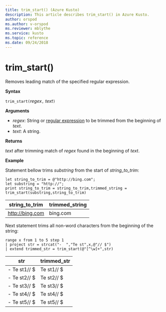 ```yaml
---
title: trim_start() (Azure Kusto)
description: This article describes trim_start() in Azure Kusto.
author: orspod
ms.author: v-orspod
ms.reviewer: mblythe
ms.service: kusto
ms.topic: reference
ms.date: 09/24/2018
---
```

# trim_start()

Removes leading match of the specified regular expression.

**Syntax**

`trim_start(`*regex*`,` *text*`)`

**Arguments**

* *regex*: String or [regular expression](re2.md) to be trimmed from the beginning of *text*.  
* *text*: A string.

**Returns**

*text* after trimming match of *regex* found in the beginning of *text*.

**Example**

Statement bellow trims *substring*  from the start of *string_to_trim*:

```kusto
let string_to_trim = @"http://bing.com";
let substring = "http://";
print string_to_trim = string_to_trim,trimmed_string = trim_start(substring,string_to_trim)
```

|string_to_trim|trimmed_string|
|---|---|
|http://bing.com|bing.com|

Next statement trims all non-word characters from the beginning of the string:

```kusto
range x from 1 to 5 step 1
| project str = strcat("-  ","Te st",x,@"// $")
| extend trimmed_str = trim_start(@"[^\w]+",str)
```

|str|trimmed_str|
|---|---|
|-  Te st1// $|Te st1// $|
|-  Te st2// $|Te st2// $|
|-  Te st3// $|Te st3// $|
|-  Te st4// $|Te st4// $|
|-  Te st5// $|Te st5// $|

 